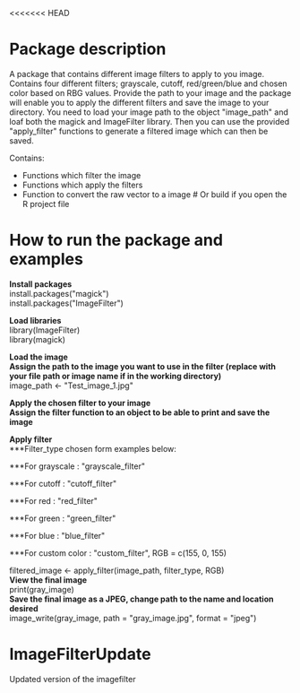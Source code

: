 <<<<<<< HEAD
# Package description
A package that contains different image filters to apply to you image.
Contains four different filters; grayscale, cutoff, red/green/blue and chosen 
color based on RBG values. Provide the path to your image and the package will
enable you to apply the different filters and save the image to your directory.
You need to load your image path to the object "image_path" and loaf both the 
magick and ImageFilter library. Then you can use the provided "apply_filter"
functions to generate a filtered image which can then be saved. 

Contains:
- Functions which filter the image
- Functions which apply the filters
- Function to convert the raw vector to a image # Or build if you open the R project file


# How to run the package and examples 
**Install packages**  
install.packages("magick")  
install.packages("ImageFilter") 

**Load libraries**  
library(ImageFilter)  
library(magick)


**Load the image**  
**Assign the path to the image you want to use in the filter (replace with your file path or image name if in the working directory)**    
image_path <- "Test_image_1.jpg"  


**Apply the chosen filter to your image**  
**Assign the filter function to an object to be able to print and save the image**

**Apply filter**  
***Filter_type chosen form examples below:
  
  ***For grayscale : "grayscale_filter"
  
  ***For cutoff : "cutoff_filter"
  
  ***For red : "red_filter"
  
  ***For green : "green_filter"
  
  ***For blue : "blue_filter"
  
  ***For custom color : "custom_filter", RGB = c(155, 0, 155)
  
  filtered_image <- apply_filter(image_path, filter_type, RGB)   
**View the final image**  
print(gray_image)  
**Save the final image as a JPEG, change path to the name and location desired**  
image_write(gray_image, path = "gray_image.jpg", format = "jpeg")

# ImageFilterUpdate
Updated version of the imagefilter

